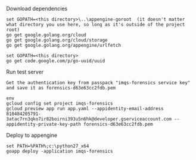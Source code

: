 Download dependencies

	set GOPATH=<this directory>\..\appengine-goroot  (it doesn't matter what directory you use here, so long as it's outside of the project root)
	go get google.golang.org/cloud
	go get google.golang.org/cloud/storage
	go get google.golang.org/appengine/urlfetch

	set GOPATH=<this directory>
	go get code.google.com/p/go-uuid/uuid

Run test server

	Get the authentication key from passpack "imqs-forensics service key" and save it as forensics-d63e63cc2fdb.pem

	env
	gcloud config set project imqs-forensics
	gcloud preview app run app.yaml --appidentity-email-address 810484205791-3atac7rn3qko7ir82boirni393u5n6hk@developer.gserviceaccount.com --appidentity-private-key-path forensics-d63e63cc2fdb.pem

Deploy to appengine

	set PATH=%PATH%;c:\python27_x64
	goapp deploy -application imqs-forensics